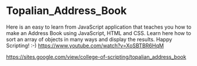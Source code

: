 # Topalian_Address_Book
Here is an easy to learn from JavaScript application that teaches you how to make an Address Book using JavaScript, HTML and CSS. Learn here how to sort an array of objects in many ways and display the results. Happy Scripting! :-) https://www.youtube.com/watch?v=XoSBTBR6HqM

https://sites.google.com/view/college-of-scripting/topalian_address_book

